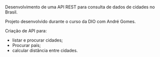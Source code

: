 Desenvolvimento de uma API REST para consulta de dados de cidades no Brasil.

Projeto desenvolvido durante o curso da DIO com André Gomes.

Criação de API para:
 - listar e procurar cidades;
 - Procurar país;
 - calcular distância entre cidades.

